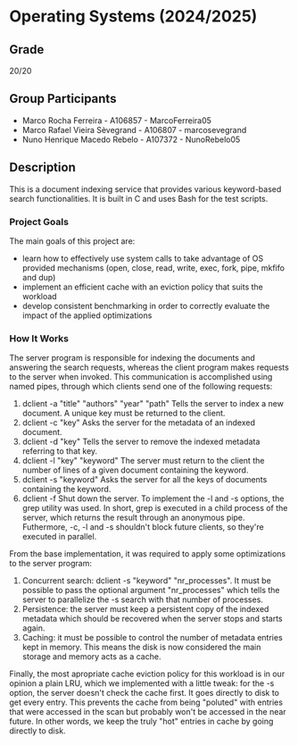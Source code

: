 # Operating Systems (2024/2025)

## Grade
20/20

## Group Participants
* Marco Rocha Ferreira - A106857 - MarcoFerreira05
* Marco Rafael Vieira Sèvegrand - A106807 - marcosevegrand
* Nuno Henrique Macedo Rebelo - A107372 - NunoRebelo05

## Description

This is a document indexing service that provides various keyword-based search functionalities.
It is built in C and uses Bash for the test scripts.

### Project Goals

The main goals of this project are:
* learn how to effectively use system calls to take advantage of OS provided mechanisms (open, close, read, write, exec, fork, pipe, mkfifo and dup)
* implement an efficient cache with an eviction policy that suits the workload
* develop consistent benchmarking in order to correctly evaluate the impact of the applied optimizations

### How It Works

The server program is responsible for indexing the documents and answering the search requests, whereas
the client program makes requests to the server when invoked. 
This communication is accomplished using named pipes, through which clients send one of the following requests:
1. dclient -a "title" "authors" "year" "path"
Tells the server to index a new document. A unique key must be returned to the client.
2. dclient -c "key"
Asks the server for the metadata of an indexed document.
3. dclient -d "key"
Tells the server to remove the indexed metadata referring to that key.
4. dclient -l "key" "keyword"
The server must return to the client the number of lines of a given document containing the keyword.
5. dclient -s "keyword"
Asks the server for all the keys of documents containing the keyword.
6. dclient -f
Shut down the server.
To implement the -l and -s options, the grep utility was used. In short, grep is executed in a child process of the server, which returns the result through an anonymous pipe. Futhermore, -c, -l and -s shouldn't block future clients, so they're executed in parallel.

From the base implementation, it was required to apply some optimizations to the server program:
1. Concurrent search: dclient -s "keyword" "nr_processes". It must be possible to pass the optional argument "nr_processes" which tells the server to parallelize the -s search with that number of processes.
2. Persistence: the server must keep a persistent copy of the indexed metadata which should be recovered when the server stops and starts again.
3. Caching: it must be possible to control the number of metadata entries kept in memory. This means the disk is now considered the main storage and memory acts as a cache.

Finally, the most apropriate cache eviction policy for this workload is in our opinion a plain LRU, which we implemented with a little tweak: for the -s option, the server doesn't check the cache first. It goes directly to disk to get every entry. This prevents the cache from being "poluted" with entries that were accessed in the scan but probably won't be accessed in the near future. In other words, we keep the truly "hot" entries in cache by going directly to disk.